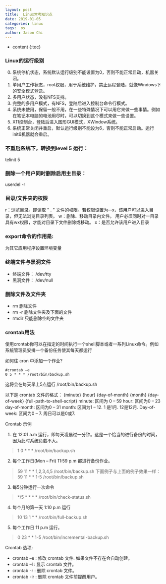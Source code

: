```yaml
---
layout: post
title:  Linux常考知识点
date: 2019-01-05
categories: linux
tags:  os
author: Jason Chi
---
```

* content
{:toc}




### Linux的运行级别
0. 系统停机状态，系统默认运行级别不能设置为0，否则不能正常启动，机器关闭。
1. 单用户工作状态，root权限，用于系统维护，禁止远程登陆，就像Windows下的安全模式登录。
2. 多用户状态，没有NFS支持。
3. 完整的多用户模式，有NFS，登陆后进入控制台命令行模式。
4. 系统未使用，保留一般不用，在一些特殊情况下可以用它来做一些事情。例如在笔记本电脑的电池用尽时，可以切换到这个模式来做一些设置。
5. X11控制台，登陆后进入图形GUI模式，XWindow系统。
6. 系统正常关闭并重启，默认运行级别不能设为6，否则不能正常启动。运行init6机器就会重启。

### 不重启系统下，转换到level 5 运行：
telinit 5

### 删除一个用户同时删除启用主目录：
userdel -r

### 目录/文件夹的权限
r：浏览目录。即读取 " . " 文件的权限。若权限设置为--x，该用户可以进入目录，但无法浏览目录列表。
w：删除、移动目录内文件。 用户必须同时对一目录具有wx权限，才能对目录下文件删除或移动。
x：是否允许该用户进入目录

### export命令的作用是:
 为其它应用程序设置环境变量

### 终端文件与黑洞文件
* 终端文件： /dev/tty
* 黑洞文件： /dev/null

### 删除文件及文件夹
* rm 删除文件
* rm -r 删除文件夹及下面的文件
* rmdir 只能删除空的文件夹

###  crontab用法
使用crontab你可以在指定的时间执行一个shell脚本或者一系列Linux命令。例如系统管理员安排一个备份任务使其每天都运行

如何往 cron 中添加一个作业?

```
#crontab –e
0 5 * * * /root/bin/backup.sh
```

这将会在每天早上5点运行 /root/bin/backup.sh


以下是 crontab 文件的格式：
{minute} {hour} {day-of-month} {month} {day-of-week} {full-path-to-shell-script}
minute: 区间为 0 – 59
hour: 区间为0 – 23
day-of-month: 区间为0 – 31
month: 区间为1 – 12. 1 是1月. 12是12月.
Day-of-week: 区间为0 – 7. 周日可以是0或7.

Crontab 示例
1. 在 12:01 a.m 运行，即每天凌晨过一分钟。这是一个恰当的进行备份的时间，因为此时系统负载不大。
> 1 0 * * * /root/bin/backup.sh
2. 每个工作日(Mon – Fri) 11:59 p.m 都进行备份作业。
> 59 11 * * 1,2,3,4,5 /root/bin/backup.sh
下面例子与上面的例子效果一样：
> 59 11 * * 1-5 /root/bin/backup.sh
3. 每5分钟运行一次命令
> */5 * * * * /root/bin/check-status.sh
4. 每个月的第一天 1:10 p.m 运行
> 10 13 1 * * /root/bin/full-backup.sh
5. 每个工作日 11 p.m 运行。
> 0 23 * * 1-5 /root/bin/incremental-backup.sh

Crontab 选项:
* crontab –e : 修改 crontab 文件. 如果文件不存在会自动创建。
* crontab –l : 显示 crontab 文件。
* crontab -r : 删除 crontab 文件。
* crontab -ir : 删除 crontab 文件前提醒用户。
